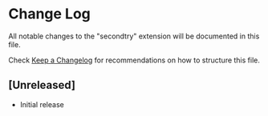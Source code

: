 # Change Log

All notable changes to the "secondtry" extension will be documented in this file.

Check [Keep a Changelog](http://keepachangelog.com/) for recommendations on how to structure this file.

## [Unreleased]

- Initial release